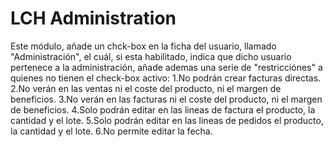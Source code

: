 # LCH Administration
Este módulo, añade un chck-box en la ficha del usuario, llamado "Administración", el cuál, si esta habilitado, indica que dicho usuario pertenece a la administración, añade ademas una serie de "restricciónes" a quienes no tienen el check-box activo:
1.No podrán crear facturas directas.
2.No verán en las ventas ni el coste del producto, ni el margen de beneficios.
3.No verán en las facturas ni el coste del producto, ni el margen de beneficios.
4.Solo podrán editar en las lineas de factura el producto, la cantidad y el lote.
5.Solo podrán editar en las lineas de pedidos el producto, la cantidad y el lote.
6.No permite editar la fecha.
